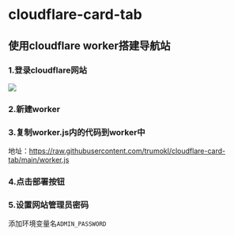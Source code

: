 # cloudflare-card-tab

## 使用cloudflare worker搭建导航站
### 1.登录cloudflare网站

![](https://img.hurl.us.kg/file/AgACAgUAAyEGAASPCjOZAAPLZuQS9cnk3iPXpkupwVHtHesEnAcAAji7MRt6mylXW9VESoQ8SowBAAMCAAN4AAM2BA.png)

### 2.新建worker

### 3.复制worker.js内的代码到worker中

地址：https://raw.githubusercontent.com/trumokl/cloudflare-card-tab/main/worker.js

### 4.点击部署按钮
### 5.设置网站管理员密码
添加环境变量名`ADMIN_PASSWORD`
